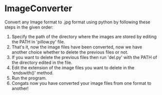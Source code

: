 # ImageConverter

Convert any Image format to .jpg format using python by following these steps in the given order:

1) Specify the path of the directory where the images are stored by editing the PATH in 'pillow.py' file.
2) That's it, now the image files have been converted, now we have another choice whether to delete the previous files or not. 
3) If you want to delete the previous files then run 'del.py' with the PATH of the directory edited in the file.
4) Edit the extension of the image files you want to delete in the 'endswith()' method.
5) Run the program.
6) Congats now you have converted your image files from one format to another!
